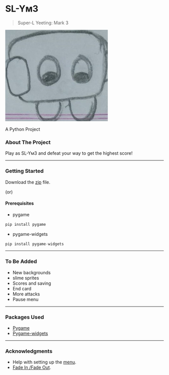 # **SL-Yм3**
> Super-L Yeeting: Mark 3

![](https://github.com/67void/slym3/blob/main/icon.jpeg)

A Python Project

### About The Project
Play as SL-Yм3 and defeat your way to get the highest score!

------------
### Getting Started
Download the [zip](https://github.com/67void/slym3/archive/refs/heads/main.zip "zip") file.

(or)
#### Prerequisites
- pygame
```python
pip install pygame
```
- pygame-widgets
```python
pip install pygame-widgets
```

------------
### To Be Added
* New backgrounds 
* slime sprites  
* Scores and saving
* End card
* More attacks
* Pause menu

------------

### Packages Used
* [Pygame]( https://www.pygame.org/docs/ "Pygame")
* [Pygame-widgets](https://pygamewidgets.readthedocs.io/en/latest "Pygame-widgets")

------------

### Acknowledgments
- Help with setting up the [menu](https://pastebin.com/XDQyDZUd "menu").
- [Fade In /Fade Out](https://gist.github.com/rshk/5072375 "Fade In /Fade Out"). 

